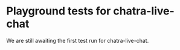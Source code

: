 # Playground tests for chatra-live-chat
We are still awaiting the first test run for chatra-live-chat.
